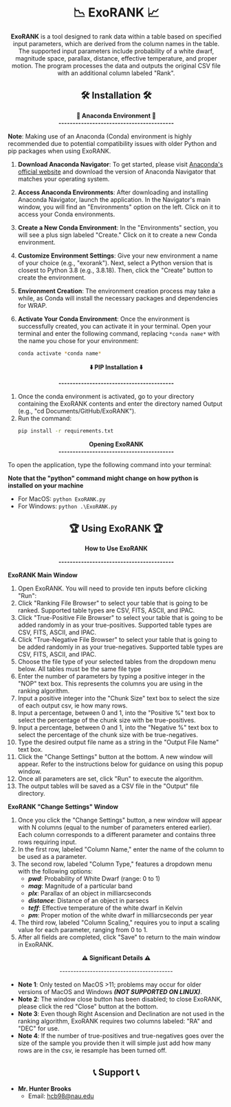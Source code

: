 <h1 align="center" id="title"> 📉 ExoRANK 📈 </h1>
<div align="center">

<p id="description"> <b>ExoRANK</b> is a tool designed to rank data within a table based on specified input parameters, which are derived from the column names in the table. The supported input parameters include probability of a white dwarf, magnitude space, parallax, distance, effective temperature, and proper motion. The program processes the data and outputs the original CSV file with an additional column labeled "Rank".  </p>
</div>

<div align="center">
  <h2>🛠️ Installation 🛠️</h2>
</div>

<div align="center">
<pp><b>🐍 Anaconda Environment 🐍</b><pp>
</div>
<div align="center">
<pp><b>-----------------------------------------</b><pp>
</div>

**Note**: Making use of an Anaconda (Conda) environment is highly recommended due to potential compatibility issues with older Python and pip packages when using ExoRANK.

1. **Download Anaconda Navigator**: To get started, please visit [Anaconda's official website](https://www.anaconda.com) and download the version of Anaconda Navigator that matches your operating system.

2. **Access Anaconda Environments**: After downloading and installing Anaconda Navigator, launch the application. In the Navigator's main window, you will find an "Environments" option on the left. Click on it to access your Conda environments.

3. **Create a New Conda Environment**: In the "Environments" section, you will see a plus sign labeled "Create." Click on it to create a new Conda environment.

4. **Customize Environment Settings**: Give your new environment a name of your choice (e.g., "exorank"). Next, select a Python version that is closest to Python 3.8 (e.g., 3.8.18). Then, click the "Create" button to create the environment.

5. **Environment Creation**: The environment creation process may take a while, as Conda will install the necessary packages and dependencies for WRAP.

6. **Activate Your Conda Environment**: Once the environment is successfully created, you can activate it in your terminal. Open your terminal and enter the following command, replacing `*conda name*` with the name you chose for your environment:
   ```bash
   conda activate *conda name*

<div align="center">
  <p><b>⬇️ PIP Installation ⬇️</b></p>
</div>
<div align="center">
<pp><b>-----------------------------------------</b><pp>
</div>

1. Once the conda environment is activated, go to your directory containing the ExoRANK contents and enter the directory named Output (e.g., "cd Documents/GitHub/ExoRANK").
2. Run the command:
   ```bash
   pip install -r requirements.txt


<div align="center">
<pp><b> Opening ExoRANK </b><pp>
</div>
<div align="center">
<pp><b>-----------------------------------------</b><pp>
</div>

To open the application, type the following command into your terminal:

**Note that the "python" command might change on how python is installed on your machine**

- For MacOS: `python ExoRANK.py`
- For Windows: `python .\ExoRANK.py`

<div align="center">
  <h2>🏆 Using ExoRANK 🏆</h2>
</div>

<div align="center">
  <p><b>How to Use ExoRANK</b></p>
</div>
<div align="center">
<pp><b>-----------------------------------------</b><pp>
</div>

**ExoRANK Main Window**

1. Open ExoRANK. You will need to provide ten inputs before clicking "Run":
2. Click "Ranking File Browser" to select your table that is going to be ranked. Supported table types are CSV, FITS, ASCII, and IPAC.
3. Click "True-Positive File Browser" to select your table that is going to be added randomly in as your true-positives. Supported table types are CSV, FITS, ASCII, and IPAC.
4. Click "True-Negative File Browser" to select your table that is going to be added randomly in as your true-negatives. Supported table types are CSV, FITS, ASCII, and IPAC.
5. Choose the file type of your selected tables from the dropdown menu below. All tables must be the same file type
6. Enter the number of parameters by typing a positive integer in the "NOP" text box. This represents the columns you are using in the ranking algorithm.
7. Input a positive integer into the "Chunk Size" text box to select the size of each output csv, ie how many rows.
8. Input a percentage, between 0 and 1, into the "Positive %" text box to select the percentage of the chunk size with be true-positives. 
9. Input a percentage, between 0 and 1, into the "Negative %" text box to select the percentage of the chunk size with be true-negatives. 
10. Type the desired output file name as a string in the "Output File Name" text box.
11. Click the "Change Settings" button at the bottom. A new window will appear. Refer to the instructions below for guidance on using this popup window.
12. Once all parameters are set, click "Run" to execute the algorithm.
13. The output tables will be saved as a CSV file in the "Output" file directory.

**ExoRANK "Change Settings" Window**

1. Once you click the "Change Settings" button, a new window will appear with N columns (equal to the number of parameters entered earlier). Each column corresponds to a different parameter and contains three rows requiring input.
2. In the first row, labeled "Column Name," enter the name of the column to be used as a parameter.
3. The second row, labeled "Column Type," features a dropdown menu with the following options:
    * ***pwd***: Probability of White Dwarf (range: 0 to 1)
    * ***mag***: Magnitude of a particular band
    * ***plx***: Parallax of an object in milliarcseconds
    * ***distance***: Distance of an object in parsecs
    * ***teff***: Effective temperature of the white dwarf in Kelvin
    * ***pm***: Proper motion of the white dwarf in milliarcseconds per year
1. The third row, labeled "Column Scaling," requires you to input a scaling value for each parameter, ranging from 0 to 1.
2. After all fields are completed, click "Save" to return to the main window in ExoRANK.

<div align="center">
  <p><b>⚠️ Significant Details ⚠️</b></p>
  <p>-----------------------------------------</p>
</div>

- **Note 1**: Only tested on MacOS >11; problems may occur for older versions of MacOS and Windows ***(NOT SUPPORTED ON LINUX)***.
- **Note 2**: The window close button has been disabled; to close ExoRANK, please click the red "Close" button at the bottom.
- **Note 3**: Even though Right Ascension and Declination are not used in the ranking algorithm, ExoRANK requires two columns labeled: "RA" and "DEC" for use. 
-  **Note 4**: If the number of true-positives and true-negatives goes over the size of the sample you provide then it will simple just add how many rows are in the csv, ie resample has been turned off. 


<div align="center">
  <h2>📞 Support 📞</h2>
</div>

- **Mr. Hunter Brooks**
  - Email: hcb98@nau.edu
